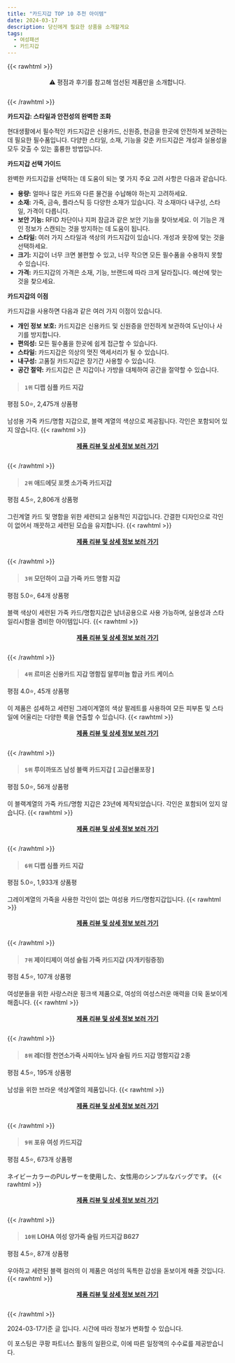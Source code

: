 ```yaml
---
title: "카드지갑 TOP 10 추천 아이템"
date: 2024-03-17
description: 당신에게 필요한 상품을 소개할게요
tags:
  - 여성패션
  - 카드지갑
---
```

{{< rawhtml >}}<div class="toc" style="text-align: center; height: 50px; line-height: 2;">  <p>⚠️ 평점과 후기를 참고해 엄선된 제품만을 소개합니다.<br></p></div> {{< /rawhtml >}}

**카드지갑: 스타일과 안전성의 완벽한 조화**

현대생활에서 필수적인 카드지갑은 신용카드, 신원증, 현금을 한곳에 안전하게 보관하는 데 필요한 필수품입니다. 다양한 스타일, 소재, 기능을 갖춘 카드지갑은 개성과 실용성을 모두 갖출 수 있는 훌륭한 방법입니다.

**카드지갑 선택 가이드**

완벽한 카드지갑을 선택하는 데 도움이 되는 몇 가지 주요 고려 사항은 다음과 같습니다.

* **용량:** 얼마나 많은 카드와 다른 물건을 수납해야 하는지 고려하세요.
* **소재:** 가죽, 금속, 플라스틱 등 다양한 소재가 있습니다. 각 소재마다 내구성, 스타일, 가격이 다릅니다.
* **보안 기능:** RFID 차단이나 지퍼 잠금과 같은 보안 기능을 찾아보세요. 이 기능은 개인 정보가 스캔되는 것을 방지하는 데 도움이 됩니다.
* **스타일:** 여러 가지 스타일과 색상의 카드지갑이 있습니다. 개성과 옷장에 맞는 것을 선택하세요.
* **크기:** 지갑이 너무 크면 불편할 수 있고, 너무 작으면 모든 필수품을 수용하지 못할 수 있습니다.
* **가격:** 카드지갑의 가격은 소재, 기능, 브랜드에 따라 크게 달라집니다. 예산에 맞는 것을 찾으세요.

**카드지갑의 이점**

카드지갑을 사용하면 다음과 같은 여러 가지 이점이 있습니다.

* **개인 정보 보호:** 카드지갑은 신용카드 및 신원증을 안전하게 보관하여 도난이나 사기를 방지합니다.
* **편의성:** 모든 필수품을 한곳에 쉽게 접근할 수 있습니다.
* **스타일:** 카드지갑은 의상의 멋진 액세서리가 될 수 있습니다.
* **내구성:** 고품질 카드지갑은 장기간 사용할 수 있습니다.
* **공간 절약:** 카드지갑은 큰 지갑이나 가방을 대체하여 공간을 절약할 수 있습니다.


>#### `1위` 디랩 심플 카드 지갑
평점 5.0⭐, 2,475개 상품평

남성용 가죽 카드/명함 지갑으로, 블랙 계열의 색상으로 제공됩니다. 각인은 포함되어 있지 않습니다.
{{< rawhtml >}}<div class="toc" style="text-align: center; height: 50px; line-height: 2;"><p><b><a href="https://link.coupang.com/re/AFFSDP?lptag=AF5033054&pageKey=1410196660&itemId=2446594123&vendorItemId=70952439804&traceid=V0-153-74bf77e08d072698&requestid=20240317190238321305938843&token=31850C%7CMIXED">제품 리뷰 및 상세 정보 보러 가기</a></b><br></p> </div>{{< /rawhtml >}}

>#### `2위` 애드에딧 포켓 소가죽 카드지갑
평점 4.5⭐, 2,806개 상품평

그린계열 카드 및 명함을 위한 세련되고 실용적인 지갑입니다. 간결한 디자인으로 각인이 없어서 깨끗하고 세련된 모습을 유지합니다.
{{< rawhtml >}}<div class="toc" style="text-align: center; height: 50px; line-height: 2;"><p><b><a href="https://link.coupang.com/re/AFFSDP?lptag=AF5033054&pageKey=7282617057&itemId=19380098416&vendorItemId=3078949358&traceid=V0-153-35dca0f5c20947a6&requestid=20240317190238321305938843&token=31850C%7CMIXED">제품 리뷰 및 상세 정보 보러 가기</a></b><br></p> </div>{{< /rawhtml >}}

>#### `3위` 모던하이 고급 가죽 카드 명함 지갑
평점 5.0⭐, 64개 상품평

블랙 색상이 세련된 가죽 카드/명함지갑은 남녀공용으로 사용 가능하며, 실용성과 스타일리시함을 겸비한 아이템입니다.
{{< rawhtml >}}<div class="toc" style="text-align: center; height: 50px; line-height: 2;"><p><b><a href="https://link.coupang.com/re/AFFSDP?lptag=AF5033054&pageKey=7844785871&itemId=21365301536&vendorItemId=88898009348&traceid=V0-153-af5f65f7403d0760&clickBeacon=t9AhgIfveM87vJfVt6-0xcgFvBlyDAm7lb1iagQGIIKvbbCJYhACJQ4TILP0IfEhXKo-33C9zvZP1NtcKEDHbcDem6s6X5WUaj5uppBa3q8B_IU9mqcqEJRgDacAFGzTVpfG6Qmwor065Dte5iB62CnhG477fQtS1ZlB2nUaHo0Fpu4y66q4FGam8sKz8JkRiaKMUzcKEI9gsGIC-gf4dcGB9dSZuict9U16D4S9XG_PcYByDhkjzwm_Bg74-Oh7me3OSx42H53dW76ze98QN1dPcvtfZnbQgYYsbWR1Nmr2mG21ahApZh6kOJQvrmRBcUnBr6g-UTekS36isIK1tmpjDpPFtAnS_H78viyrH7jmzg5zFCr9gsGtwA7v2segpZeFM9PeHm_2EZgMG6mBXIgaeCU4uPd68PicP6txAOtWiFIlVfG-tKTmJywevZ3HBLvW8sNIAd8eVZeDSmBV-Mn_65ba7j_EffaVpuz6TKEKMFm0VMIhMBzZN91ZMciZIhHkV2THDq_Sj5WgE2qlSNN9dygaIS2fhH6jrChsWRB4Tf_eHt4jOoL8-5JrU2-rbNm0VlvMujYYC-uXA7J75LjK1GLiqSsVyKkzJvR0syoNGTTwkWC2wFPeyueGx10_cSAqUYwuGPKsemd60jBDeBo4ZdZ58zMvpck4BHi54u-LIXkuiMep-8Jg4leyz2a0b4z5dcl_ddTcP8ODsjNmstL6P_4XZJRrR6XV8Ddbuxx8dZQgnVLBLIvBzqWTzeGtLDt6-lMioZJznmirNjwIJO6MPQr09gC3r_L5uRVPDYXIpki66iD1GdndiEYzO2fEisccJMAMW7ysh84zG65lJKkJeDqOWuusNpZJpZ17ZrThoNpc6xBUDqf36WG0zJWbqnfy83hSXHzYSR4vfCcDMzW5Q-Qxa1hT8D5Gr7r-CtKhovo%3D&requestid=20240317190238321305938843&token=31850C%7CMIXED">제품 리뷰 및 상세 정보 보러 가기</a></b><br></p> </div>{{< /rawhtml >}}

>#### `4위` 르미온 신용카드 지갑 명함집 알루미늄 합금 카드 케이스
평점 4.0⭐, 45개 상품평

이 제품은 섬세하고 세련된 그레이계열의 색상 팔레트를 사용하여 모든 피부톤 및 스타일에 어울리는 다양한 룩을 연출할 수 있습니다.
{{< rawhtml >}}<div class="toc" style="text-align: center; height: 50px; line-height: 2;"><p><b><a href="https://link.coupang.com/re/AFFSDP?lptag=AF5033054&pageKey=7482582527&itemId=19548932867&vendorItemId=86657094497&traceid=V0-153-c76e93361660f106&clickBeacon=ZboQSCxMZP3maRU8ZZf1N12CpAAzbIfkQqQhYJT-YyqDELjTQA9f3CkNX_Ifqo1fGUZG6iBA01qC_6ZTpLMEWoOa7SDnSgVQruFaMG9ckyWP2zPJmtSC92mAeRdHpH42FfeJW2iE-bZKKQ7T8AgKBReccgB1fVcdGR0bQJryxKa__cTfk6eyFYjQ9-povh-DUhUcuN8XJqRz7Jcu_5ft9zbaSuqp9iskUD7TSiphokzv9wthLkPuFdPW-a1tp3ehVJxxZKaegmABq6K2LmFdCnIPUD2PzPt_g5nAjjeoJraBCWXvvTl6HyoIcFX1MJr_-lEZFqNafs4Ylv2xpxC52Zmn13a-pNhCw7zLFTqDDPg8reiPIFVilma0y03T70r94W-k4P9pcqOBm8HfPALAO6zFcOzcdvwPodZUuOoWUPv9lYSxdiwjmNZS4C3EKi7SGtIbStgyXTwNdJRgzvR0QeJeBUY6S_bz_wpgF-utj1QvhhSTdodcxrBha5gUxlwFTmzIi-Tr6ma0onvcxA4Io_fKmY-e4kqVOIqz-eIqDThpwZDTj_vDk0TimroN_cwtxEW4h6uGxqlrlA90q-6ToBmx1-bhuyxqAHxzsrnMOyAmS4AREWop1eeuXCFSXodCN8d1STORAUcvXugz0eMA3aUyKs1EX8HusL1fwBgouMI87YCqUe6GLZj_DE8TBzTea5r8Lg9FeRgRUR5d8IuYQXQ6BCApAUMPk7iTuymVmKIMVPWpDWOEl37Y5g_ICXKj16xWMjedns-z82tQhp8Wn3wGKYQrUcvxXQ7DQUGHjUZVlcqG6MVaAtDa3_GJn_BSO6hoYS8a_32g-H5ntSJF1TrEC0IxNdTMPe5lWa5Y9DhwE0-PyBroIsZrbdTn0aXobnsB9JIxVETiXyGYml8B14TWDzGc70HUe8JyevclDPxVhA8%3D&requestid=20240317190238321305938843&token=31850C%7CMIXED">제품 리뷰 및 상세 정보 보러 가기</a></b><br></p> </div>{{< /rawhtml >}}

>#### `5위` 루이까또즈 남성 블랙 카드지갑 [ 고급선물포장 ]
평점 5.0⭐, 56개 상품평

이 블랙계열의 가죽 카드/명함 지갑은 23년에 제작되었습니다. 각인은 포함되어 있지 않습니다.
{{< rawhtml >}}<div class="toc" style="text-align: center; height: 50px; line-height: 2;"><p><b><a href="https://link.coupang.com/re/AFFSDP?lptag=AF5033054&pageKey=7393492530&itemId=19120122716&vendorItemId=86239907603&traceid=V0-153-7925f5dae41c16b2&requestid=20240317190238321305938843&token=31850C%7CMIXED">제품 리뷰 및 상세 정보 보러 가기</a></b><br></p> </div>{{< /rawhtml >}}

>#### `6위` 디랩 심플 카드 지갑
평점 5.0⭐, 1,933개 상품평

그레이계열의 가죽을 사용한 각인이 없는 여성용 카드/명함지갑입니다.
{{< rawhtml >}}<div class="toc" style="text-align: center; height: 50px; line-height: 2;"><p><b><a href="https://link.coupang.com/re/AFFSDP?lptag=AF5033054&pageKey=1749096427&itemId=2978734125&vendorItemId=70952439775&traceid=V0-153-413885b069549e62&requestid=20240317190238321305938843&token=31850C%7CMIXED">제품 리뷰 및 상세 정보 보러 가기</a></b><br></p> </div>{{< /rawhtml >}}

>#### `7위` 제이티제이 여성 슬림 가죽 카드지갑 (자개키링증정)
평점 4.5⭐, 107개 상품평

여성분들을 위한 사랑스러운 핑크색 제품으로, 여성의 여성스러운 매력을 더욱 돋보이게 해줍니다.
{{< rawhtml >}}<div class="toc" style="text-align: center; height: 50px; line-height: 2;"><p><b><a href="https://link.coupang.com/re/AFFSDP?lptag=AF5033054&pageKey=7461152505&itemId=19447515254&vendorItemId=86558471431&traceid=V0-153-8576154b3370696a&requestid=20240317190238321305938843&token=31850C%7CMIXED">제품 리뷰 및 상세 정보 보러 가기</a></b><br></p> </div>{{< /rawhtml >}}

>#### `8위` 레더팜 천연소가죽 사피아노 남자 슬림 카드 지갑 명함지갑 2종
평점 4.5⭐, 195개 상품평

남성을 위한 브라운 색상계열의 제품입니다.
{{< rawhtml >}}<div class="toc" style="text-align: center; height: 50px; line-height: 2;"><p><b><a href="https://link.coupang.com/re/AFFSDP?lptag=AF5033054&pageKey=6006539923&itemId=10886991390&vendorItemId=78166869005&traceid=V0-153-dd89673b5b21207a&clickBeacon=uwpbxarvZ3VbOQMtu560jBD_LCQKnK2gimTDUKpdJrzZ-MW5Rfgtp6OD-mYHFzMfJb2lTnnka0skGEqJ3uXyhLTUbbU0x1MHDz9IQkLeOxZLe1f13WuJn6g-YUJ18maHW361we4nTe4RtCCq1ByryMyYhM6CVA0ljwM4SnEsRRZyc8zUtCJFibB0FE0pPszlKG4telSOJ6uwFF3AzStoWTb4MlTktL3yGnIkSoYT3OfFlGC-xFxDWVMX5pI7D9J5VOqe_6YTOAwS3duZ0ku2d8j9GEAXFksXDtwqX0NidOu-Ww4EMu0LYn31xiFemBGPSflD563CByupVgGv914HfEx46kjtvuvYkH0f5HlpmmJxEGhremGNdq5yJgZckL6h55EiSJVljXDEmuLiuGoAuinT73eR1s6XP1qoB5jilebR-MvL12Q9FEVHMxf0739ymRTVoyTfVtjz4pqBwskAbGrmDU-bkzyAGgWtHmWBV5sHPX3H0Oq7fqhXdRgAh0fQxPkek420q4OAGVcFqWxeBpS4X2WPsdYThk03b6p7pydGuU0Ge9PEHvdxhfCGjBNcc99nhxgg4k3bq-HQb5OJIAXrRqRNV6BWfzdKTFC8mXl42QUcKibPTnnax3tM-IWCgCVP9DM5AReWWwMfZ4DG2ueRJsH0aQIAtfyeDDJaWl-zLYsHQBgfIDIRfoTZuw5vrdqZfbY0Hap91eY77lkKFreOmUdrqoHfNjMTP0SYzhBFp9jufhKS92ioHB_aMzAfkuIOy2fIWoMP_X26V_gNDzsBO0PVpcYyElw0PE-cxW8H_PtuEpOAgSJnErhCSlyH76Eh_P6HwaikCV_fUIUwOFJfP_xJyz4gLniiKgIl5wY2LZR_7vu7R5Zj0bKGyJTOhkI5NgtxYbMH8lOoYnEiTJjb2-cg0-uuO1FeyFKYhu6FYGw7&requestid=20240317190238321305938843&token=31850C%7CMIXED">제품 리뷰 및 상세 정보 보러 가기</a></b><br></p> </div>{{< /rawhtml >}}

>#### `9위` 포유 여성 카드지갑
평점 4.5⭐, 673개 상품평

ネイビーカラーのPUレザーを使用した、女性用のシンプルなバッグです。
{{< rawhtml >}}<div class="toc" style="text-align: center; height: 50px; line-height: 2;"><p><b><a href="https://link.coupang.com/re/AFFSDP?lptag=AF5033054&pageKey=344973418&itemId=1095638092&vendorItemId=85849612523&traceid=V0-153-8f9da31aa1358c64&requestid=20240317190238321305938843&token=31850C%7CMIXED">제품 리뷰 및 상세 정보 보러 가기</a></b><br></p> </div>{{< /rawhtml >}}

>#### `10위` LOHA 여성 양가죽 슬림 카드지갑 B627
평점 4.5⭐, 87개 상품평

우아하고 세련된 블랙 컬러의 이 제품은 여성의 독특한 감성을 돋보이게 해줄 것입니다.
{{< rawhtml >}}<div class="toc" style="text-align: center; height: 50px; line-height: 2;"><p><b><a href="https://link.coupang.com/re/AFFSDP?lptag=AF5033054&pageKey=6839055257&itemId=16257125333&vendorItemId=85538149847&traceid=V0-153-387528e61f7e2f3c&clickBeacon=Fm8vSrdLMe_FXdi0FsEXM-EyamrfqEmSsw4rPyCRXg94FiJRkEqaMwcJU4vnL_mG1yrggyaiwVzgn8CRoNN7C_eXJIAyuPQjJiUxJprE3kY6F0QN3sFa0KI6dxbwKmJTWQLE7ktnwknaJMdAzjTw1XDkfv4-6ZLZVYxp6CPGICTmPhuDLs6eLea4P5EKq7RJBjtL2wwKw82jL-N9-tvIdo9Svzn0IlvaYhjnnJZHzXQyTAhSnCFOvXWzzMrTdz3VioO88kBzv1a7otic9O5QUo3eusnNzlFkmHaE9m1FwXSC1T65ospADSL6I22AnUqq2fiiK7DDd5-uv3z2qpkAnP6wkwKBxo2mlOnjM9l_m8Q0CgvB6_8lPijqIGel1T6iczM02oJyYirXPhHwkDDZ02BigZRVa_6vHsc7WkCtonrRvAQYBZqEjv8_CLtSCnGxdyI247BvwFw7R0neXxWLC9EE3Jv8AQXt85AIlWqS31CnNZOkmvF2Ysa7g54YhMQiJyMOlQfnNmCbf-lvxgmBeJ6HyWgq-zqQ2jilRa_Hiib67TNKu_NHFFEgcJOvVRU9lv3PxxaKUpECQlvYESatf2ZGzoQP9APr7MZzBmMa1F3gfZhbZl6lqEsrDQdb2DkF55LZZgfK5ewDA7P0By63ohu5UCBh7mrRThjD02txw6kyEKEJfbbHQMJ7vVtigkYdr4HG6oRNWmT47fk3mOS6MPKvHKzyZNJQOeDAxp8jkLoL2FyEiqP9zLrcfNrembfXNdjsCPnDeWTDDZ81GXdyXqn1Ltf3EErYMcBak05w_k4l9oHSL7dzfb6rsi56_L-bgjo-h1tapycrP_RKEZYbMPorG3OzkEFPaQKeHmkMfc3UqsdrALvRTMKxpHYv9cbt4mK3tJlBn-aQJk4hh1TnonSItvK5i9xyTQ7TgdGv_kdVJPY%3D&requestid=20240317190238321305938843&token=31850C%7CMIXED">제품 리뷰 및 상세 정보 보러 가기</a></b><br></p> </div>{{< /rawhtml >}}


2024-03-17기준 글 입니다.
시간에 따라 정보가 변화할 수 있습니다.

이 포스팅은 쿠팡 파트너스 활동의 일환으로, 이에 따른 일정액의 수수료를 제공받습니다.